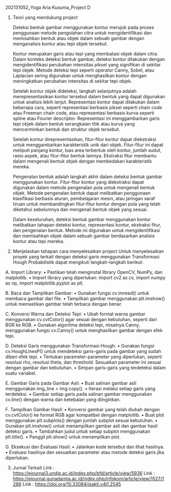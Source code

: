 202131052_Yoga Aria Kusuma_Project D
1. Teori yang mendukung project

    Deteksi bentuk gambar menggunakan kontur merujuk pada proses penggunaan metode pengolahan citra untuk mengidentifikasi dan memisahkan bentuk atau objek dalam sebuah gambar dengan menganalisis kontur atau tepi objek tersebut.
   
    Kontur merupakan garis atau tepi yang membatasi objek dalam citra. Dalam konteks deteksi bentuk gambar, deteksi kontur dilakukan dengan mengidentifikasi perubahan intensitas piksel yang signifikan di sekitar tepi objek. Metode deteksi tepi seperti operator Canny, Sobel, atau Laplacian sering digunakan untuk menghasilkan kontur dengan meningkatkan perubahan intensitas di sekitar tepi objek.
   
    Setelah kontur objek dideteksi, langkah selanjutnya adalah merepresentasikan kontur tersebut dalam bentuk yang dapat digunakan untuk analisis lebih lanjut. Representasi kontur dapat dilakukan dalam beberapa cara, seperti representasi berbasis piksel seperti chain code atau Freeman chain code, atau representasi berbasis kurva seperti spline atau Fourier descriptor. Representasi ini menggambarkan garis tepi objek dalam bentuk serangkaian titik atau kurva yang mencerminkan bentuk dan struktur objek tersebut.
   
    Setelah kontur direpresentasikan, fitur-fitur kontur dapat diekstraksi untuk menggambarkan karakteristik unik dari objek. Fitur-fitur ini dapat meliputi panjang kontur, luas area terbentuk oleh kontur, jumlah sudut, rasio aspek, atau fitur-fitur bentuk lainnya. Ekstraksi fitur membantu dalam mengenali bentuk objek dengan membedakan karakteristik mereka.
    
    Pengenalan bentuk adalah langkah akhir dalam deteksi bentuk gambar menggunakan kontur. Fitur-fitur kontur yang diekstraksi dapat digunakan dalam metode pengenalan pola untuk mengenali bentuk objek. Metode pengenalan bentuk dapat melibatkan penggunaan klasifikasi berbasis aturan, pembelajaran mesin, atau jaringan saraf tiruan untuk membandingkan fitur-fitur kontur dengan pola yang telah diketahui sebelumnya dan mengenali bentuk objek yang sesuai.

    Dalam keseluruhan, deteksi bentuk gambar menggunakan kontur melibatkan tahapan deteksi kontur, representasi kontur, ekstraksi fitur, dan pengenalan bentuk. Metode ini digunakan untuk mengidentifikasi dan memisahkan objek dalam sebuah gambar berdasarkan analisis kontur atau tepi mereka.

2. Menjelaskan tahapan cara menyelesaikan project
    Untuk menyelesaikan proyek yang terkait dengan deteksi garis menggunakan Transformasi Hough Probabilistik dapat mengikuti langkah-langkah berikut:
   
A.	Import Library:
•	Pastikan telah menginstal library OpenCV, NumPy, dan matplotlib. 
•	Import library yang diperlukan: import cv2 as cv, import numpy as np, import matplotlib.pyplot as plt.

B.	Baca dan Tampilkan Gambar:
•	Gunakan fungsi cv.imread() untuk membaca gambar dari file.
•	Tampilkan gambar menggunakan plt.imshow() untuk memastikan gambar telah terbaca dengan benar.

C.	Konversi Warna dan Deteksi Tepi:
•	Ubah format warna gambar menggunakan cv.cvtColor() agar sesuai dengan kebutuhan, seperti dari BGR ke RGB.
•	Gunakan algoritma deteksi tepi, misalnya Canny, menggunakan fungsi cv.Canny() untuk menghasilkan gambar dengan efek tepi.

D.	Deteksi Garis menggunakan Transformasi Hough:
•	Gunakan fungsi cv.HoughLinesP() untuk mendeteksi garis-garis pada gambar yang sudah diberi efek tepi.
•	Tentukan parameter-parameter yang diperlukan, seperti resolusi rho, resolusi theta, dan threshold. Sesuaikan parameter ini sesuai dengan gambar dan kebutuhan.
•	Simpan garis-garis yang terdeteksi dalam suatu variabel.

E.	Gambar Garis pada Gambar Asli:
•	Buat salinan gambar asli menggunakan img_line = img.copy().
•	Iterasi melalui setiap garis yang terdeteksi.
•	Gambar setiap garis pada salinan gambar menggunakan cv.line() dengan warna dan ketebalan yang diinginkan.

F.	Tampilkan Gambar Hasil:
•	Konversi gambar yang telah diubah dengan cv.cvtColor() ke format RGB agar kompatibel dengan matplotlib.
•	Buat plot menggunakan plt.subplots() dengan jumlah subplot sesuai kebutuhan.
•	Gunakan plt.imshow() untuk menampilkan gambar asli dan gambar hasil deteksi garis.
•	Tambahkan judul untuk setiap subplot menggunakan plt.title().
•	Panggil plt.show() untuk menampilkan plot.

G.	Eksekusi dan Evaluasi Hasil:
•	Jalankan kode tersebut dan lihat hasilnya.
•	Evaluasi hasilnya dan sesuaikan parameter atau metode deteksi garis jika diperlukan.

3. Jurnal Terkait
   Link : https://ejournal3.undip.ac.id/index.php/bfd/article/view/5936
   Link : https://ejournal.gunadarma.ac.id/index.php/infokom/article/view/1527/1286
   Link : https://doi.org/10.33084/jsakti.v4i1.2545
